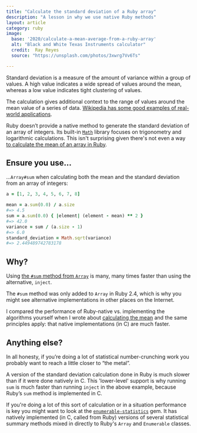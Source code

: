 ```yaml
---
title: "Calculate the standard deviation of a Ruby array"
description: "A lesson in why we use native Ruby methods"
layout: article
category: ruby
image:
  base: '2020/calculate-a-mean-average-from-a-ruby-array'
  alt: "Black and White Texas Instruments calculator"
  credit:  Ray Reyes
  source: "https://unsplash.com/photos/3xwrg7Vv6Ts"

---
```


Standard deviation is a measure of the amount of variance within a group of values. A high value indicates a wide spread of values around the mean, whereas a low value indicates tight clustering of values.

The calculation gives additional context to the range of values around the mean value of a series of data. [Wikipedia has some good examples of real-world applications](https://en.wikipedia.org/wiki/Standard_deviation#Application_examples).

Ruby doesn’t provide a native method to generate the standard deviation of an array of integers. Its built-in [`Math`](https://ruby-doc.org/core-3.0.0/Math.html) library focuses on trigonometry and logarithmic calculations. This isn't surprising given there's not even a way [to calculate the mean of an array in Ruby](/ruby/calculate-a-mean-average-from-a-ruby-array).


## Ensure you use...

...`Array#sum` when calculating both the mean and the standard deviation from an array of integers:

```ruby
a = [1, 2, 3, 4, 5, 6, 7, 8]

mean = a.sum(0.0) / a.size
#=> 4.5
sum = a.sum(0.0) { |element| (element - mean) ** 2 }
#=> 42.0
variance = sum / (a.size - 1)
#=> 6.0
standard_deviation = Math.sqrt(variance)
#=> 2.449489742783178
```


## Why?

Using [the `#sum` method from `Array`](https://ruby-doc.org/core-3.0.0/Array.html#method-i-sum) is many, many times faster than using the alternative, `inject`.

The `#sum` method was only added to `Array` in Ruby 2.4, which is why you might see alternative implementations in other places on the Internet.

I compared the performance of Ruby-native vs. implementing the algorithms yourself when I wrote about [calculating the mean](/ruby/calculate-a-mean-average-from-a-ruby-array) and the same principles apply: that native implementations (in C) are much faster.


## Anything else?

In all honesty, if you’re doing a lot of statistical number-crunching work you probably want to reach a little closer to “the metal”.

A version of the standard deviation calculation done in Ruby is much slower than if it were done natively in C. This 'lower-level' support is why running `sum` is much faster than running `inject` in the above example, because Ruby’s `sum` method is implemented in C.

If you're doing a lot of this sort of calculation or in a situation performance is key you might want to look at the [`enumerable-statistics`](https://github.com/mrkn/enumerable-statistics) gem. It has natively implemented (in C, called from Ruby) versions of several statistical summary methods mixed in directly to Ruby's `Array` and `Enumerable` classes.
